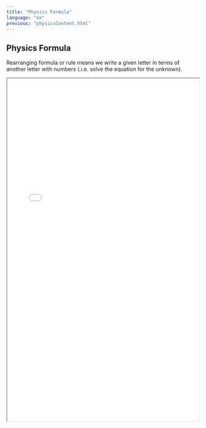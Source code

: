 ```yaml
---
title: "Physics Formula"
language: "en"
previous: "physicsContent.html"
---
```


## Physics Formula

Rearranging formula or rule means we write a given letter in terms of another letter with numbers (.i.e. solve the equation for the unknown).

<div markdown="1">
    <iframe src="../assets/physics/files/physicsFormula.pdf" width="100%" height="900px">
</div>

<div markdown="1">
    <p style="display:inline"> Equation, \( x_{com} = {((m_1x_1) + (m_2x_2)) \over (m_1 + m_2 )} \)</p>.
</div>